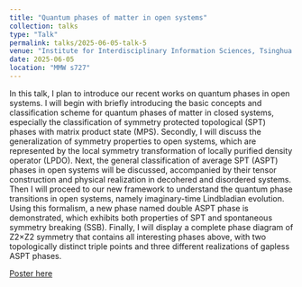 ```yaml
---
title: "Quantum phases of matter in open systems"
collection: talks
type: "Talk"
permalink: talks/2025-06-05-talk-5
venue: "Institute for Interdisciplinary Information Sciences, Tsinghua University"
date: 2025-06-05
location: "MMW s727"
---
```


In this talk, I plan to introduce our recent works on quantum phases in open systems. I will begin with briefly introducing the basic concepts and classification scheme for quantum phases of matter in closed systems, especially the classification of symmetry protected topological (SPT) phases with matrix product state (MPS). Secondly, I will discuss the generalization of symmetry properties to open systems, which are represented by the local symmetry transformation of locally purified density operator (LPDO). Next, the general classification of average SPT (ASPT) phases in open systems will be discussed, accompanied by their tensor construction and physical realization in decohered and disordered systems. Then I will proceed to our new framework to understand the quantum phase transitions in open systems, namely imaginary-time Lindbladian evolution. Using this formalism, a new phase named double ASPT phase is demonstrated, which exhibits both properties of SPT and spontaneous symmetry breaking (SSB). Finally, I will display a complete phase diagram of Z2×Z2 symmetry that contains all interesting phases above, with two topologically distinct triple points and three different realizations of gapless ASPT phases.

[Poster here](https://mp.weixin.qq.com/s/FCsLvxCtiC5YCR4n3MJqzw?scene=1)
